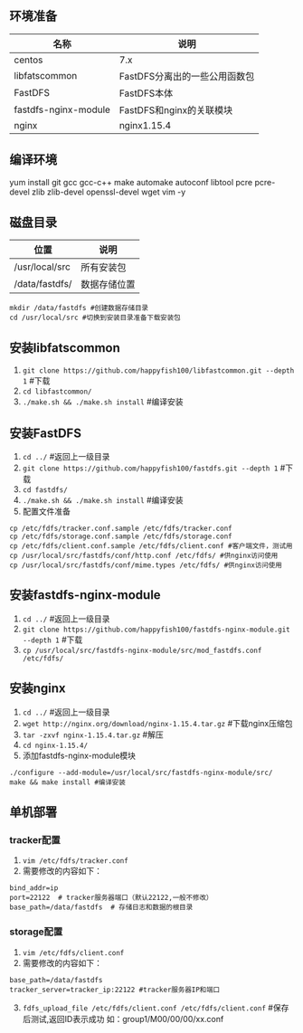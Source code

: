 ## 环境准备
|    名称    |     说明             |
| --------- | ------------ |
|     centos    | 7.x |
| libfatscommon | FastDFS分离出的一些公用函数包|
|      FastDFS  | FastDFS本体  |
| fastdfs-nginx-module| FastDFS和nginx的关联模块|
|     nginx     | nginx1.15.4  |

## 编译环境
yum install git gcc gcc-c++ make automake autoconf libtool pcre pcre-devel zlib zlib-devel openssl-devel wget vim -y

## 磁盘目录
|    位置    |     说明        |
| ---------  | ------------   |
| /usr/local/src | 所有安装包  |
| /data/fastdfs/ | 数据存储位置|
```
mkdir /data/fastdfs #创建数据存储目录
cd /usr/local/src #切换到安装目录准备下载安装包
```

## 安装libfatscommon
1. `git clone https://github.com/happyfish100/libfastcommon.git --depth 1` #下载
2. `cd libfastcommon/`
3. `./make.sh && ./make.sh install` #编译安装

## 安装FastDFS
1. `cd ../` #返回上一级目录
2. `git clone https://github.com/happyfish100/fastdfs.git --depth 1` #下载
3. `cd fastdfs/`
4. `./make.sh && ./make.sh install` #编译安装
5. 配置文件准备
```
cp /etc/fdfs/tracker.conf.sample /etc/fdfs/tracker.conf
cp /etc/fdfs/storage.conf.sample /etc/fdfs/storage.conf
cp /etc/fdfs/client.conf.sample /etc/fdfs/client.conf #客户端文件，测试用
cp /usr/local/src/fastdfs/conf/http.conf /etc/fdfs/ #供nginx访问使用
cp /usr/local/src/fastdfs/conf/mime.types /etc/fdfs/ #供nginx访问使用
```

## 安装fastdfs-nginx-module
1. `cd ../` #返回上一级目录
2. `git clone https://github.com/happyfish100/fastdfs-nginx-module.git --depth 1` #下载
3. `cp /usr/local/src/fastdfs-nginx-module/src/mod_fastdfs.conf /etc/fdfs/`

## 安装nginx
1. `cd ../` #返回上一级目录
2. `wget http://nginx.org/download/nginx-1.15.4.tar.gz` #下载nginx压缩包
3. `tar -zxvf nginx-1.15.4.tar.gz` #解压
4. `cd nginx-1.15.4/`
5. 添加fastdfs-nginx-module模块
```
./configure --add-module=/usr/local/src/fastdfs-nginx-module/src/ 
make && make install #编译安装
```

## 单机部署
### tracker配置
1. `vim /etc/fdfs/tracker.conf`
2. 需要修改的内容如下：
```
bind_addr=ip
port=22122  # tracker服务器端口（默认22122,一般不修改）
base_path=/data/fastdfs  # 存储日志和数据的根目录
```
### storage配置
1. `vim /etc/fdfs/client.conf`
2. 需要修改的内容如下：
```
base_path=/data/fastdfs
tracker_server=tracker_ip:22122 #tracker服务器IP和端口
```
3. `fdfs_upload_file /etc/fdfs/client.conf /etc/fdfs/client.conf` #保存后测试,返回ID表示成功 如：group1/M00/00/00/xx.conf
